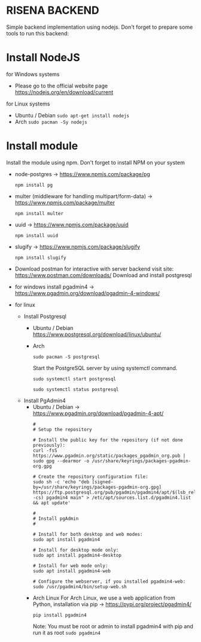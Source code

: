 # RISENA BACKEND
Simple backend implementation using nodejs.
Don't forget to prepare some tools to run this backend:
# Install NodeJS
for Windows systems 
- Please go to the official website page https://nodejs.org/en/download/current

for Linux systems
- Ubuntu / Debian
  ```sudo apt-get install nodejs```
- Arch
  ```sudo pacman -Sy nodejs```

# Install module
Install the module using npm. Don't forget to install NPM on your system
- node-postgres -> https://www.npmjs.com/package/pg
  ```
  npm install pg
  ```
- multer (middleware for handling multipart/form-data) -> https://www.npmjs.com/package/multer
  ```
  npm install multer
  ```
- uuid -> https://www.npmjs.com/package/uuid
  ```
  npm install uuid
  ```
- slugify -> https://www.npmjs.com/package/slugify
  ```
  npm install slugify
  ```

- Download postman for interactive with server backend visit site: https://www.postman.com/downloads/
Download and install postgresql
- for windows
  install pgadmin4 -> https://www.pgadmin.org/download/pgadmin-4-windows/
- for linux
  - Install Postgresql
    - Ubuntu / Debian
      https://www.postgresql.org/download/linux/ubuntu/
    
    - Arch
      ```
      sudo pacman -S postgresql
      ```
      Start the PostgreSQL server by using systemctl command.
      ```
      sudo systemctl start postgresql
      ```
      ```
      sudo systemctl status postgresql
      ```
  - Install PgAdmin4
    - Ubuntu / Debian -> https://www.pgadmin.org/download/pgadmin-4-apt/
        ```
        #
        # Setup the repository

        # Install the public key for the repository (if not done previously):
        curl -fsS https://www.pgadmin.org/static/packages_pgadmin_org.pub | sudo gpg --dearmor -o /usr/share/keyrings/packages-pgadmin-org.gpg

        # Create the repository configuration file:
        sudo sh -c 'echo "deb [signed-by=/usr/share/keyrings/packages-pgadmin-org.gpg] https://ftp.postgresql.org/pub/pgadmin/pgadmin4/apt/$(lsb_release -cs) pgadmin4 main" > /etc/apt/sources.list.d/pgadmin4.list && apt update'

        #
        # Install pgAdmin
        #

        # Install for both desktop and web modes:
        sudo apt install pgadmin4

        # Install for desktop mode only:
        sudo apt install pgadmin4-desktop

        # Install for web mode only: 
        sudo apt install pgadmin4-web 

        # Configure the webserver, if you installed pgadmin4-web:
        sudo /usr/pgadmin4/bin/setup-web.sh
        ```
    - Arch Linux
      For Arch Linux, we use a web application from Python, installation via pip -> https://pypi.org/project/pgadmin4/
        ```
        pip install pgadmin4
        ```
      Note: You must be root or admin to install pgadmin4 with pip and run it as root ```sudo pgadmin4```
